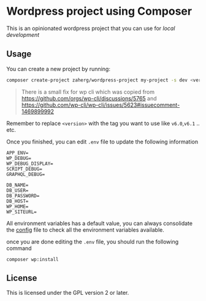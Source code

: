 # Wordpress project using Composer

This is an opinionated wordpress project that you can use for *local development*

## Usage

You can create a new project by running:

```bash
composer create-project zaherg/wordpress-project my-project -s dev <version>
```

> There is a small fix for wp cli which was copied from https://github.com/orgs/wp-cli/discussions/5765 and
> https://github.com/wp-cli/wp-cli/issues/5623#issuecomment-1469899992


Remember to replace `<version>` with the tag you want to use like `v6.0`,`v6.1` .. etc.

Once you finished, you can edit `.env` file to update the following information

```dotenv
APP_ENV=
WP_DEBUG=
WP_DEBUG_DISPLAY=
SCRIPT_DEBUG=
GRAPHQL_DEBUG=

DB_NAME=
DB_USER=
DB_PASSWORD=
DB_HOST=
WP_HOME=
WP_SITEURL=
```

All environment variables has a default value, you can always consolidate the [config](./support/config.php) file
to check all the environment variables available.

once you are done editing the `.env` file, you should run the following command

```
composer wp:install
```

## License

This is licensed under the GPL version 2 or later.